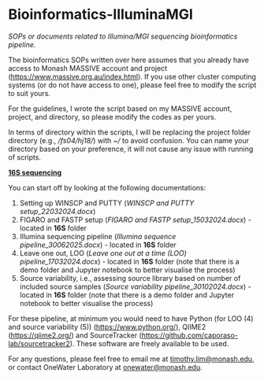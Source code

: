 # Bioinformatics-IlluminaMGI
_SOPs or documents related to Illumina/MGI sequencing bioinformatics pipeline._

The bioinformatics SOPs written over here assumes that you already have access to Monash MASSIVE account and project (https://www.massive.org.au/index.html). If you use other cluster computing systems (or do not have access to one), please feel free to modify the script to suit yours. 

For the guidelines, I wrote the script based on my MASSIVE account, project, and directory, so please modify the codes as per yours.

In terms of directory within the scripts, I will be replacing the project folder directory (e.g., _/fs04/hj18/_) with _~/_ to avoid confusion. You can name your directory based on your preference, it will not cause any issue with running of scripts.

<ins>**16S sequencing**</ins>

You can start off by looking at the following documentations:
1) Setting up WINSCP and PUTTY (_WINSCP and PUTTY setup_22032024.docx_)
2) FIGARO and FASTP setup (_FIGARO and FASTP setup_15032024.docx_) - located in **16S** folder
3) Illumina sequencing pipeline (_Illumina sequence pipeline_30062025.docx_) - located in **16S** folder
4) Leave one out, LOO (_Leave one out at a time (LOO) pipeline_17032024.docx_) - located in **16S** folder (note that there is a demo folder and Jupyter notebook to better visualise the process)
5) Source variability, i.e., assessing source library based on number of included source samples (_Source variability pipeline_30102024.docx_) - located in **16S** folder (note that there is a demo folder and Jupyter notebook to better visualise the process)

For these pipeline, at minimum you would need to have Python (for LOO (4) and source variability (5)) (https://www.python.org/), QIIME2 (https://qiime2.org/) and SourceTracker (https://github.com/caporaso-lab/sourcetracker2). These software are freely available to be used.

For any questions, please feel free to email me at timothy.lim@monash.edu, or contact OneWater Laboratory at onewater@monash.edu.
